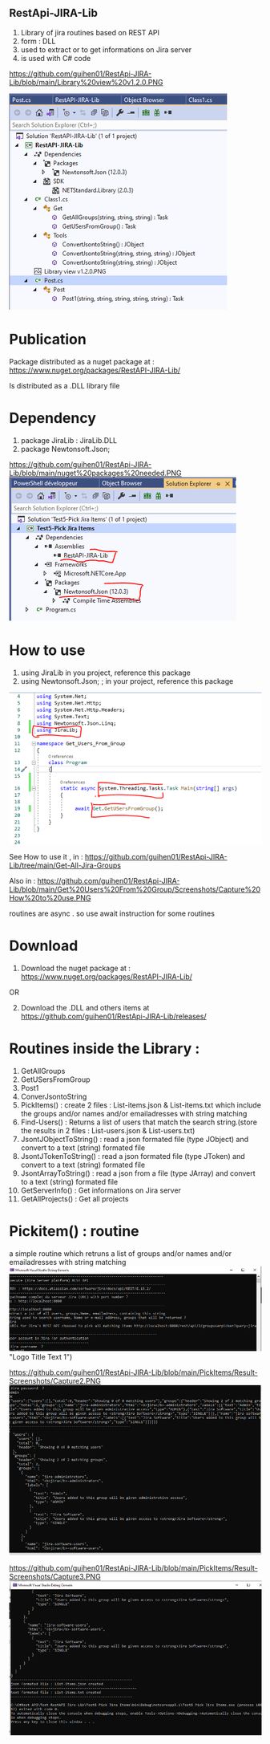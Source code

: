 ## RestApi-JIRA-Lib

1. Library of jira routines based on REST API
2. form : DLL
3. used to extract or to get informations on Jira server
4. is used with C# code 

https://github.com/guihen01/RestApi-JIRA-Lib/blob/main/Library%20view%20v1.2.0.PNG

![alt text](https://github.com/guihen01/RestApi-JIRA-Lib/blob/main/Library%20view%20v1.2.0.PNG "Logo Title Text 1")

# Publication

Package distributed as a nuget package at : https://www.nuget.org/packages/RestAPI-JIRA-Lib/

Is distributed as a .DLL library file

# Dependency 

1. package JiraLib : JiraLib.DLL
2. package Newtonsoft.Json;   

https://github.com/guihen01/RestApi-JIRA-Lib/blob/main/nuget%20packages%20needed.PNG
![alt text](https://github.com/guihen01/RestApi-JIRA-Lib/blob/main/nuget%20packages%20needed.PNG  "Logo Title Text 1")

# How to use

1. using JiraLib             in you project, reference this package   
2. using Newtonsoft.Json;  ;  in your project,  reference this package 

![alt text](https://github.com/guihen01/RestApi-JIRA-Lib/blob/main/Get%20Users%20From%20Group/Screenshots/Capture%20How%20to%20use.PNG "Logo Title Text 1")

See How to use it , in : https://github.com/guihen01/RestApi-JIRA-Lib/tree/main/Get-All-Jira-Groups

Also in : https://github.com/guihen01/RestApi-JIRA-Lib/blob/main/Get%20Users%20From%20Group/Screenshots/Capture%20How%20to%20use.PNG

routines are async . so use await instruction for some routines 

# Download
1. Download the nuget package at : https://www.nuget.org/packages/RestAPI-JIRA-Lib/

OR

2. Download the .DLL and others items at https://github.com/guihen01/RestApi-JIRA-Lib/releases/
 
# Routines inside the Library : 
1. GetAllGroups
2. GetUSersFromGroup
3. Post1
4. ConverJsontoString
5. PickItems()   : create 2 files  : List-items.json & List-items.txt  which include the groups and/or names and/or emailadresses with string matching
6. Find-Users() : Returns a list of users that match the search string.(store the results in 2 files : List-users.json & List-users.txt)
7. JsontJObjectToString() : read a json formated file (type JObject) and convert to a text (string) formated file 
8. JsontJTokenToString() : read a json formated file (type JToken) and convert to a text (string) formated file 
9. JsontArrayToString() : read a json from a file (type JArray) and convert to a text (string) formated file 
10. GetServerInfo() : Get informations on Jira server
11. GetAllProjects() : Get all projects

# Pickitem() : routine

a simple routine which retruns a list of groups and/or names and/or emailadresses with string matching
![alt text]( https://github.com/guihen01/RestApi-JIRA-Lib/blob/main/PickItems/Result-Screenshots/Capture1.PNG "Logo Title Text 1") "Logo Title Text 1")

https://github.com/guihen01/RestApi-JIRA-Lib/blob/main/PickItems/Result-Screenshots/Capture2.PNG
![alt text]( https://github.com/guihen01/RestApi-JIRA-Lib/blob/main/PickItems/Result-Screenshots/Capture2.PNG "Logo Title Text 1")  

https://github.com/guihen01/RestApi-JIRA-Lib/blob/main/PickItems/Result-Screenshots/Capture3.PNG
![alt text]( https://github.com/guihen01/RestApi-JIRA-Lib/blob/main/PickItems/Result-Screenshots/Capture3.PNG "Logo Title Text 1") 
